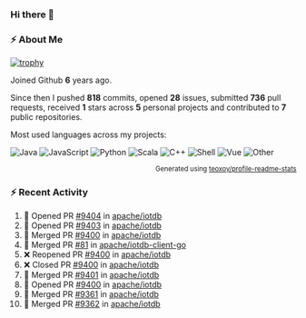 ### Hi there 👋

### :zap: About Me

[![trophy](https://github-profile-trophy.vercel.app/?username=HTHou&theme=onedark)](https://github.com/ryo-ma/github-profile-trophy)
   
Joined Github **6** years ago.

Since then I pushed **818** commits, opened **28** issues, submitted **736** pull requests, received **1** stars across **5** personal projects and contributed to **7** public repositories.

Most used languages across my projects:

![Java](https://img.shields.io/static/v1?style=flat-square&label=%E2%A0%80&color=555&labelColor=%23b07219&message=Java%EF%B8%B194.4%25)
![JavaScript](https://img.shields.io/static/v1?style=flat-square&label=%E2%A0%80&color=555&labelColor=%23f1e05a&message=JavaScript%EF%B8%B11.4%25)
![Python](https://img.shields.io/static/v1?style=flat-square&label=%E2%A0%80&color=555&labelColor=%233572A5&message=Python%EF%B8%B10.7%25)
![Scala](https://img.shields.io/static/v1?style=flat-square&label=%E2%A0%80&color=555&labelColor=%23c22d40&message=Scala%EF%B8%B10.6%25)
![C++](https://img.shields.io/static/v1?style=flat-square&label=%E2%A0%80&color=555&labelColor=%23f34b7d&message=C%2B%2B%EF%B8%B10.6%25)
![Shell](https://img.shields.io/static/v1?style=flat-square&label=%E2%A0%80&color=555&labelColor=%2389e051&message=Shell%EF%B8%B10.4%25)
![Vue](https://img.shields.io/static/v1?style=flat-square&label=%E2%A0%80&color=555&labelColor=%2341b883&message=Vue%EF%B8%B10.3%25)
![Other](https://img.shields.io/static/v1?style=flat-square&label=%E2%A0%80&color=555&labelColor=%23ededed&message=Other%EF%B8%B11.2%25)

<p align="right"><sub>Generated using <a href="https://github.com/marketplace/actions/profile-readme-stats">teoxoy/profile-readme-stats</a></sub></p>


<!--![](https://github.com/HTHou/HTHou/blob/output/github-contribution-grid-snake.svg)-->

<!--![Haonan Hou's github stats](https://github-readme-stats.vercel.app/api?username=HTHou&count_private=true&show_icons=true&theme=onedark)-->

<!--![Haonan Hou's wakatime stats](https://github-readme-stats.vercel.app/api/wakatime?username=HTHou&layout=compact&theme=onedark)-->

<!--![Top Langs](https://github-readme-stats.vercel.app/api/top-langs/?username=HTHou&theme=onedark&layout=compact)-->

### :zap: Recent Activity
<!--START_SECTION:activity-->
1. 💪 Opened PR [#9404](https://github.com/apache/iotdb/pull/9404) in [apache/iotdb](https://github.com/apache/iotdb)
2. 💪 Opened PR [#9403](https://github.com/apache/iotdb/pull/9403) in [apache/iotdb](https://github.com/apache/iotdb)
3. 🎉 Merged PR [#9400](https://github.com/apache/iotdb/pull/9400) in [apache/iotdb](https://github.com/apache/iotdb)
4. 🎉 Merged PR [#81](https://github.com/apache/iotdb-client-go/pull/81) in [apache/iotdb-client-go](https://github.com/apache/iotdb-client-go)
5. ❌ Reopened PR [#9400](https://github.com/apache/iotdb/pull/9400) in [apache/iotdb](https://github.com/apache/iotdb)
6. ❌ Closed PR [#9400](https://github.com/apache/iotdb/pull/9400) in [apache/iotdb](https://github.com/apache/iotdb)
7. 🎉 Merged PR [#9401](https://github.com/apache/iotdb/pull/9401) in [apache/iotdb](https://github.com/apache/iotdb)
8. 💪 Opened PR [#9400](https://github.com/apache/iotdb/pull/9400) in [apache/iotdb](https://github.com/apache/iotdb)
9. 🎉 Merged PR [#9361](https://github.com/apache/iotdb/pull/9361) in [apache/iotdb](https://github.com/apache/iotdb)
10. 🎉 Merged PR [#9362](https://github.com/apache/iotdb/pull/9362) in [apache/iotdb](https://github.com/apache/iotdb)
<!--END_SECTION:activity-->

<!--
**HTHou/HTHou** is a ✨ _special_ ✨ repository because its `README.md` (this file) appears on your GitHub profile.

Here are some ideas to get you started:

- 🔭 I’m currently working on ...
- 🌱 I’m currently learning ...
- 👯 I’m looking to collaborate on ...
- 🤔 I’m looking for help with ...
- 💬 Ask me about ...
- 📫 How to reach me: ...
- 😄 Pronouns: ...
- ⚡ Fun fact: ...
-->
